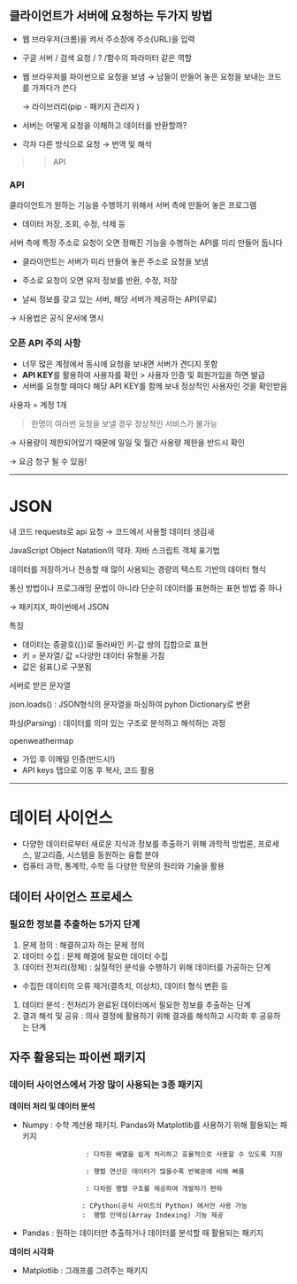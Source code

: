 ## 클라이언트가 서버에 요청하는 두가지 방법

- 웹 브라우저(크롬)을 켜서 주소창에 주소(URL)을 입력

 -  구글 서버 / 검색 요청 / ? /함수의 파라미터 같은 역할

 - 웹 브라우저를 파이썬으로 요청을 보냄 → 남들이 만들어 놓은 요청을 보내는 코드를 가져다가 쓴다

     → 라이브러리(pip - 패키지 관리자 )

- 서버는 어떻게 요청을 이해하고 데이터를 반환할까?

 -  각자 다른 방식으로 요청 → 번역 및 해석

>> API 

### API

클라이언트가 원하는 기능을 수행하기 위해서 서버 측에 만들어 놓은 프로그램

- 데이터 저장, 조회, 수정, 삭제 등

서버 측에 특정 주소로 요청이 오면 정해진 기능을 수행하는 API를 미리 만들어 둡니다

- 클라이언트는 서버가 미리 만들어 놓은 주소로 요청을 보냄
- 주소로 요청이 오면 유저 정보를 반환, 수정, 저장

- 날씨 정보를 갖고 있는 서버, 해당 서버가 제공하는 API(무료)

→ 사용법은 공식 문서에 명시

### 오픈 API 주의 사항

- 너무 많은 계정에서 동시에 요청을 보내면 서버가 견디지 못함
- **API KEY**를 활용하여 사용자를 확인 > 사용자 인증 및 회원가입을 하면 발급
- 서버를 요청할 때마다 해당 API KEY를 함께 보내 정상적인 사용자인 것을 확인받음

사용자 = 계정 1개

>한명이 여러번 요청을 보낼 경우 정상적인 서비스가 불가능

→ 사용량이 제한되어있기 때문에 일일 및 월간 사용량 제한을 반드시 확인

→ 요금 청구 될 수 있음!

---

# JSON

내 코드 requests로 api 요청 → 코드에서 사용할 데이터 생김새

JavaScript Object Natation의 약자. 자바 스크립트 객체 표기법

데이터를 저장하거나 전송할 때 많이 사용되는 경량의 텍스트 기반의 데이터 형식

통신 방법이나 프로그래밍 문법이 아니라 단순히 데이터를 표현하는 표현 방법 중 하나

→ 패키지X, 파이썬에서 JSON

특징

- 데이터는 중괄호({})로 둘러싸인 키-값 쌍의 집합으로 표현
- 키 = 문자열/ 값 =다양한 데이터 유형을 가짐
- 값은 쉼표(,)로 구분됨

서버로 받은 문자열

json.loads() : JSON형식의 문자열을 파싱하여 pyhon Dictionary로 변환

파싱(Parsing) : 데이터를 의미 있는 구조로 분석하고 해석하는 과정

openweathermap

- 가입 후 이메일 인증(반드시!)
- API keys 탭으로 이동 후 복사, 코드 활용

---

# 데이터 사이언스

- 다양한 데이터로부터 새로운 지식과 정보를 추출하기 위해 과학적 방법론, 프로세스, 알고리즘, 시스템을 동원하는 융합 분야
- 컴퓨터 과학, 통계학, 수학 등 다양한 학문의 원리와 기술을 활용

## 데이터 사이언스 프로세스

### 필요한 정보를 추출하는 5가지 단계

1. 문제 정의 : 해결하고자 하는 문제 정의
2. 데이터 수집 : 문제 해결에 필요한 데이터 수집
3. 데이터 전처리(정체) : 실질적인 분석을 수행하기 위해 데이터를 가공하는 단계
- 수집한 데이터의 오류 제거(결측치, 이상치), 데이터 형식 변환 등
1. 데이터 분석 : 전처리가 완료된 데이터에서 필요한 정보를 추출하는 단계
2. 결과 해석 및 공유 : 의사 결정에 활용하기 위해 결과를 해석하고 시각화 후 공유하는 단계

## 자주 활용되는 파이썬 패키지

### 데이터 사이언스에서 가장 많이 사용되는 3종 패키지

**데이터 처리 및 데이터 분석**

- Numpy : 수학 계산용 패키지. Pandas와 Matplotlib를 사용하기 위해 활용되는 패키지

                      : 다차원 배열을 쉽게 처리하고 효율적으로 사용할 수 있도록 지원

                      : 행렬 연산은 데이터가 많을수록 반복문에 비해 빠름

                      : 다차원 행렬 구조를 제공하여 개발하기 편하

                     : CPython(공식 사이트의 Python) 에서만 사용 가능
                     :  행렬 인덱싱(Array Indexing) 기능 제공

- Pandas : 원하는 데이터만 추출하거나 데이터를 분석할 때 활용되는 패키지

**데이터 시각화**

- Matplotlib : 그래프를 그려주는 패키지